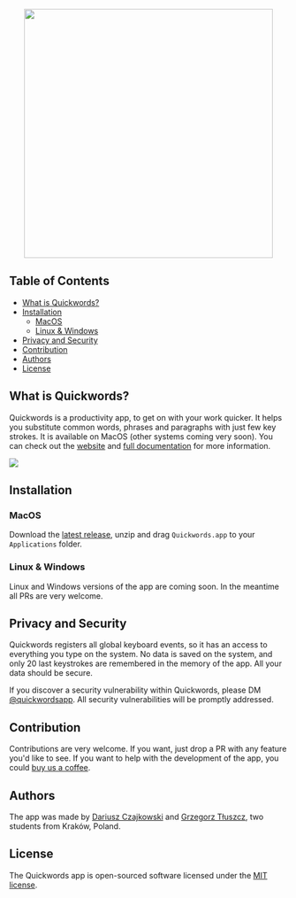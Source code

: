 <p align="center"><a href="https://quickwords.co"><img width="450" src="https://quickwords.co/assets/logo.svg"></a></p>

## Table of Contents
- [What is Quickwords?](#what-is-quickwords)
- [Installation](#installation)
    - [MacOS](#macos)
    - [Linux & Windows](#linux--windows)
- [Privacy and Security](#privacy-and-security)
- [Contribution](#contribution)
- [Authors](#authors)
- [License](#license)

## What is Quickwords?
Quickwords is a productivity app, to get on with your work quicker. It helps you substitute common words, phrases and paragraphs with just few key strokes. It is available on MacOS (other systems coming very soon).
You can check out the [website](https://quickwords.co) and [full documentation](https://quickwords.co/docs) for more information.

![](https://i.imgur.com/asCk1Ds.png)

## Installation
### MacOS
Download the [latest release](https://github.com/quickwords/quickwords/releases/latest), unzip and drag `Quickwords.app` to your `Applications` folder.

### Linux & Windows
Linux and Windows versions of the app are coming soon. In the meantime all PRs are very welcome.

## Privacy and Security
Quickwords registers all global keyboard events, so it has an access to everything you type on the system. No data is saved on the system, and only 20 last keystrokes are remembered in the memory of the app. All your data should be secure.

If you discover a security vulnerability within Quickwords, please DM [@quickwordsapp](https://twitter.com/quickwordsapp). All security vulnerabilities will be promptly addressed.

## Contribution
Contributions are very welcome. If you want, just drop a PR with any feature you'd like to see. If you want to help with the development of the app, you could [buy us a coffee](https://www.patreon.com/quickwords).

## Authors
The app was made by [Dariusz Czajkowski](https://dczajkowski.com/) and [Grzegorz Tłuszcz](https://github.com/gtluszcz), two students from Kraków, Poland.

## License
The Quickwords app is open-sourced software licensed under the [MIT license](https://opensource.org/licenses/MIT).
